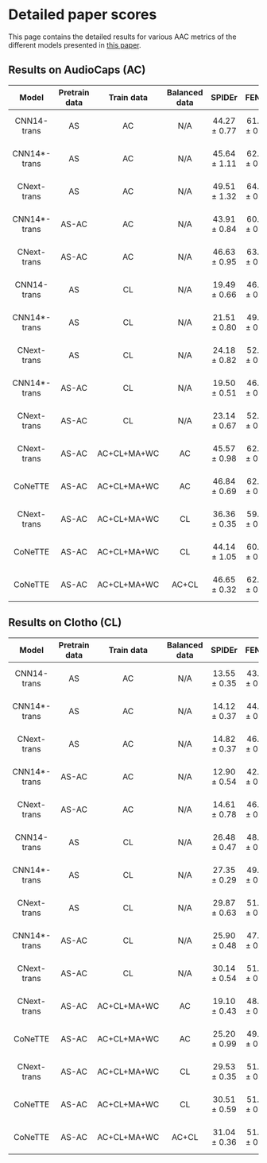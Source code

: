 # Detailed paper scores

This page contains the detailed results for various AAC metrics of the different models presented in [this paper](https://arxiv.org/pdf/2309.00454.pdf).

## Results on AudioCaps (AC)

|Model       |Pretrain data|Train data |Balanced data|SPIDEr      |FENSE       |#Words      |BLEU1       |BLEU2       |BLEU3       |BLEU4       |ROUGE-L     |METEOR      |CIDEr-D     |SPICE       |SPIDEr-FL   |FER        |SBERT-sim   |#Sent     |
|:----------:|:-----------:|:---------:|:-----------:|:----------:|:----------:|:----------:|:----------:|:----------:|:----------:|:----------:|:----------:|:----------:|:----------:|:----------:|:----------:|:---------:|:----------:|:--------:|
|CNN14-trans |     AS      |    AC     |     N/A     |44.27 ± 0.77|61.50 ± 0.28|383.2 ± 1.6 |68.25 ± 1.08|50.47 ± 0.78|35.68 ± 0.79|24.37 ± 0.97|47.67 ± 0.49|23.71 ± 0.24|70.90 ± 1.62|17.63 ± 0.31|44.17 ± 0.73|0.29 ± 0.25|61.65 ± 0.34|7.4 ± 0.1 |
|CNN14*-trans|     AS      |    AC     |     N/A     |45.64 ± 1.11|62.47 ± 0.16|390.4 ± 22.0|69.13 ± 0.69|51.33 ± 0.81|36.65 ± 0.73|25.30 ± 0.70|48.36 ± 0.41|24.07 ± 0.33|73.23 ± 2.00|18.05 ± 0.23|45.61 ± 1.11|0.18 ± 0.07|62.55 ± 0.18|7.3 ± 0.3 |
|CNext-trans |     AS      |    AC     |     N/A     |49.51 ± 1.32|64.31 ± 0.32|393.0 ± 44.5|71.48 ± 1.19|54.26 ± 1.24|39.54 ± 1.14|28.03 ± 1.03|50.51 ± 0.55|25.27 ± 0.30|80.61 ± 2.86|18.41 ± 0.24|49.45 ± 1.35|0.24 ± 0.18|64.44 ± 0.30|7.4 ± 0.3 |
|CNN14*-trans|    AS-AC    |    AC     |     N/A     |43.91 ± 0.84|60.73 ± 0.32|354.0 ± 22.9|67.54 ± 0.73|49.83 ± 0.86|35.31 ± 0.79|23.92 ± 0.79|47.42 ± 0.40|23.33 ± 0.33|70.90 ± 1.54|16.92 ± 0.46|43.89 ± 0.80|0.20 ± 0.18|60.82 ± 0.38|7.3 ± 0.3 |
|CNext-trans |    AS-AC    |    AC     |     N/A     |46.63 ± 0.95|63.25 ± 0.42|396.4 ± 53.0|69.69 ± 0.51|52.56 ± 0.79|38.17 ± 0.57|26.87 ± 0.44|49.29 ± 0.54|24.58 ± 0.36|75.45 ± 1.76|17.81 ± 0.28|46.55 ± 0.88|0.22 ± 0.10|63.34 ± 0.39|7.2 ± 0.3 |
|CNN14-trans |     AS      |    CL     |     N/A     |19.49 ± 0.66|46.69 ± 0.48|433.6 ± 21.8|47.30 ± 0.70|28.37 ± 0.45|17.20 ± 0.46|9.64 ± 0.43 |35.28 ± 0.45|17.50 ± 0.25|27.90 ± 1.09|11.08 ± 0.24|19.43 ± 0.61|0.29 ± 0.07|46.82 ± 0.50|11.3 ± 0.1|
|CNN14*-trans|     AS      |    CL     |     N/A     |21.51 ± 0.80|49.72 ± 0.69|473.6 ± 23.8|48.70 ± 0.77|29.82 ± 0.62|18.22 ± 0.47|10.36 ± 0.24|36.37 ± 0.54|18.04 ± 0.32|31.28 ± 1.09|11.74 ± 0.66|21.47 ± 0.77|0.20 ± 0.26|49.83 ± 0.73|11.2 ± 0.2|
|CNext-trans |     AS      |    CL     |     N/A     |24.18 ± 0.82|52.95 ± 0.61|511.6 ± 22.5|50.74 ± 1.07|31.38 ± 1.07|19.08 ± 0.70|10.79 ± 0.34|37.42 ± 0.76|18.95 ± 0.41|35.44 ± 1.25|12.93 ± 0.70|24.13 ± 0.76|0.29 ± 0.28|53.08 ± 0.68|11.0 ± 0.1|
|CNN14*-trans|    AS-AC    |    CL     |     N/A     |19.50 ± 0.51|46.49 ± 0.51|446.0 ± 12.7|47.41 ± 0.84|28.53 ± 0.49|17.25 ± 0.33|9.71 ± 0.31 |35.37 ± 0.41|17.46 ± 0.20|27.92 ± 0.98|11.07 ± 0.08|19.48 ± 0.51|0.11 ± 0.10|46.53 ± 0.50|11.3 ± 0.3|
|CNext-trans |    AS-AC    |    CL     |     N/A     |23.14 ± 0.67|52.06 ± 0.53|525.2 ± 29.2|50.26 ± 0.82|30.85 ± 0.87|18.61 ± 0.81|10.56 ± 0.54|36.97 ± 0.63|18.72 ± 0.33|33.81 ± 1.01|12.46 ± 0.38|23.08 ± 0.69|0.33 ± 0.10|52.22 ± 0.46|11.0 ± 0.1|
|CNext-trans |    AS-AC    |AC+CL+MA+WC|     AC      |45.57 ± 0.98|62.70 ± 0.36|396.8 ± 24.4|68.99 ± 0.25|50.63 ± 0.78|35.62 ± 0.86|24.34 ± 0.71|48.40 ± 0.21|23.84 ± 0.22|73.52 ± 1.66|17.62 ± 0.35|45.46 ± 1.00|0.31 ± 0.15|62.86 ± 0.37|7.3 ± 0.2 |
|  CoNeTTE   |    AS-AC    |AC+CL+MA+WC|     AC      |46.84 ± 0.69|62.95 ± 0.38|379.8 ± 17.1|70.09 ± 1.02|52.86 ± 0.47|38.07 ± 0.30|26.45 ± 0.43|49.66 ± 0.46|24.32 ± 0.38|75.76 ± 1.64|17.92 ± 0.40|46.77 ± 0.68|0.42 ± 0.11|63.14 ± 0.43|7.0 ± 0.1 |
|CNext-trans |    AS-AC    |AC+CL+MA+WC|     CL      |36.36 ± 0.35|59.05 ± 0.35|376.0 ± 12.6|61.33 ± 0.48|40.93 ± 0.22|26.33 ± 0.34|16.57 ± 0.34|43.28 ± 0.29|21.04 ± 0.09|57.87 ± 0.58|14.84 ± 0.22|36.26 ± 0.39|0.42 ± 0.28|59.26 ± 0.47|8.2 ± 0.3 |
|  CoNeTTE   |    AS-AC    |AC+CL+MA+WC|     CL      |44.14 ± 1.05|60.88 ± 0.31|331.2 ± 24.0|69.44 ± 1.45|50.32 ± 1.61|34.76 ± 1.56|22.78 ± 0.95|47.97 ± 0.48|23.21 ± 0.38|71.10 ± 1.85|17.19 ± 0.36|44.00 ± 1.08|0.46 ± 0.26|61.12 ± 0.18|7.5 ± 0.2 |
|  CoNeTTE   |    AS-AC    |AC+CL+MA+WC|    AC+CL    |46.65 ± 0.32|62.50 ± 0.34|351.8 ± 12.7|70.81 ± 0.77|52.95 ± 0.60|38.32 ± 0.57|26.77 ± 0.57|49.34 ± 0.39|24.14 ± 0.21|75.47 ± 0.71|17.83 ± 0.21|46.59 ± 0.32|0.26 ± 0.07|62.62 ± 0.28|7.1 ± 0.1 |

## Results on Clotho (CL)

|Model       |Pretrain data|Train data |Balanced data|SPIDEr      |FENSE       |#Words      |BLEU1       |BLEU2       |BLEU3       |BLEU4       |ROUGE-L     |METEOR      |CIDEr-D     |SPICE       |SPIDEr-FL   |FER        |SBERT-sim   |#Sent     |
|:----------:|:-----------:|:---------:|:-----------:|:----------:|:----------:|:----------:|:----------:|:----------:|:----------:|:----------:|:----------:|:----------:|:----------:|:----------:|:----------:|:---------:|:----------:|:--------:|
|CNN14-trans |     AS      |    AC     |     N/A     |13.55 ± 0.35|43.48 ± 0.42|371.6 ± 13.5|34.98 ± 1.18|19.55 ± 0.64|11.43 ± 0.41|6.57 ± 0.33 |27.65 ± 0.43|11.98 ± 0.26|19.47 ± 0.58|7.63 ± 0.19 |13.51 ± 0.36|0.17 ± 0.10|43.56 ± 0.39|7.1 ± 0.2 |
|CNN14*-trans|     AS      |    AC     |     N/A     |14.12 ± 0.37|44.70 ± 0.29|387.4 ± 24.6|35.38 ± 1.05|19.70 ± 0.50|11.35 ± 0.28|6.47 ± 0.21 |27.82 ± 0.40|12.34 ± 0.12|20.22 ± 0.60|8.01 ± 0.17 |14.06 ± 0.40|0.21 ± 0.21|44.80 ± 0.20|7.1 ± 0.2 |
|CNext-trans |     AS      |    AC     |     N/A     |14.82 ± 0.37|46.50 ± 0.33|388.0 ± 47.3|34.94 ± 1.59|19.87 ± 0.79|11.33 ± 0.58|6.40 ± 0.41 |27.66 ± 0.21|12.44 ± 0.23|21.45 ± 0.50|8.18 ± 0.44 |14.75 ± 0.32|0.40 ± 0.23|46.66 ± 0.40|6.7 ± 0.4 |
|CNN14*-trans|    AS-AC    |    AC     |     N/A     |12.90 ± 0.54|42.70 ± 0.67|349.0 ± 32.2|34.71 ± 1.50|19.20 ± 1.12|11.06 ± 0.84|6.29 ± 0.61 |27.68 ± 0.55|11.89 ± 0.32|18.44 ± 0.75|7.37 ± 0.44 |12.88 ± 0.51|0.08 ± 0.10|42.74 ± 0.62|6.9 ± 0.4 |
|CNext-trans |    AS-AC    |    AC     |     N/A     |14.61 ± 0.78|46.53 ± 0.55|401.4 ± 49.9|35.46 ± 1.48|20.31 ± 0.82|11.68 ± 0.67|6.38 ± 0.77 |27.89 ± 0.45|12.54 ± 0.35|21.14 ± 1.19|8.09 ± 0.42 |14.55 ± 0.80|0.19 ± 0.12|46.64 ± 0.49|6.8 ± 0.3 |
|CNN14-trans |     AS      |    CL     |     N/A     |26.48 ± 0.47|48.17 ± 0.24|500.2 ± 17.4|55.44 ± 0.53|35.51 ± 0.31|23.28 ± 0.42|15.07 ± 0.47|37.40 ± 0.16|17.80 ± 0.08|40.58 ± 0.86|12.38 ± 0.22|26.34 ± 0.48|0.36 ± 0.15|48.38 ± 0.22|11.1 ± 0.1|
|CNN14*-trans|     AS      |    CL     |     N/A     |27.35 ± 0.29|49.13 ± 0.16|545.2 ± 20.3|56.32 ± 0.62|36.14 ± 0.62|23.71 ± 0.42|15.29 ± 0.34|37.61 ± 0.41|18.06 ± 0.20|42.10 ± 0.57|12.61 ± 0.24|27.20 ± 0.33|0.48 ± 0.27|49.38 ± 0.13|11.0 ± 0.2|
|CNext-trans |     AS      |    CL     |     N/A     |29.87 ± 0.63|51.21 ± 0.55|636.8 ± 45.1|58.76 ± 0.26|38.36 ± 0.39|25.38 ± 0.37|16.37 ± 0.31|38.81 ± 0.28|18.82 ± 0.12|46.43 ± 1.15|13.31 ± 0.15|29.62 ± 0.63|0.69 ± 0.15|51.56 ± 0.50|10.8 ± 0.1|
|CNN14*-trans|    AS-AC    |    CL     |     N/A     |25.90 ± 0.48|47.74 ± 0.07|522.6 ± 10.1|55.30 ± 0.33|35.11 ± 0.24|22.78 ± 0.29|14.43 ± 0.28|37.03 ± 0.20|17.68 ± 0.18|39.62 ± 0.92|12.18 ± 0.14|25.82 ± 0.50|0.31 ± 0.37|47.87 ± 0.19|11.1 ± 0.2|
|CNext-trans |    AS-AC    |    CL     |     N/A     |30.14 ± 0.54|51.57 ± 0.26|628.2 ± 46.2|58.66 ± 0.53|38.32 ± 0.44|25.34 ± 0.44|16.38 ± 0.41|38.76 ± 0.43|18.88 ± 0.16|46.70 ± 0.97|13.57 ± 0.26|30.03 ± 0.54|0.31 ± 0.05|51.73 ± 0.27|10.9 ± 0.1|
|CNext-trans |    AS-AC    |AC+CL+MA+WC|     AC      |19.10 ± 0.43|48.36 ± 0.35|472.4 ± 21.5|40.00 ± 1.40|24.33 ± 0.95|14.87 ± 0.64|8.65 ± 0.43 |31.73 ± 0.48|13.88 ± 0.24|28.24 ± 0.63|9.95 ± 0.32 |19.02 ± 0.40|0.25 ± 0.18|48.48 ± 0.29|6.6 ± 0.3 |
|  CoNeTTE   |    AS-AC    |AC+CL+MA+WC|     AC      |25.20 ± 0.99|49.77 ± 0.68|467.4 ± 37.9|55.72 ± 1.58|35.65 ± 0.93|22.95 ± 0.72|13.95 ± 0.72|37.02 ± 0.51|16.96 ± 0.25|38.55 ± 1.75|11.84 ± 0.46|25.15 ± 0.93|0.21 ± 0.21|49.86 ± 0.75|9.4 ± 0.3 |
|CNext-trans |    AS-AC    |AC+CL+MA+WC|     CL      |29.53 ± 0.35|51.02 ± 0.03|589.2 ± 41.9|58.92 ± 0.40|38.75 ± 0.27|25.81 ± 0.43|16.62 ± 0.41|38.58 ± 0.25|18.49 ± 0.17|45.88 ± 0.66|13.18 ± 0.22|29.37 ± 0.33|0.59 ± 0.40|51.32 ± 0.23|10.0 ± 0.2|
|  CoNeTTE   |    AS-AC    |AC+CL+MA+WC|     CL      |30.51 ± 0.59|51.68 ± 0.24|639.0 ± 39.5|59.60 ± 0.78|39.21 ± 0.84|26.12 ± 0.89|16.99 ± 0.82|39.31 ± 0.50|19.06 ± 0.22|47.27 ± 1.18|13.74 ± 0.16|30.36 ± 0.68|0.31 ± 0.26|51.84 ± 0.24|10.8 ± 0.2|
|  CoNeTTE   |    AS-AC    |AC+CL+MA+WC|    AC+CL    |31.04 ± 0.36|51.53 ± 0.32|619.4 ± 14.1|60.57 ± 0.50|39.95 ± 0.36|26.58 ± 0.25|17.25 ± 0.27|39.47 ± 0.35|18.95 ± 0.19|48.46 ± 0.60|13.62 ± 0.22|30.81 ± 0.33|0.77 ± 0.27|51.89 ± 0.36|10.4 ± 0.1|
